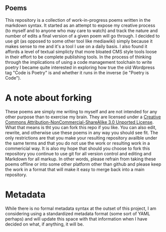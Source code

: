 ## Poems

This repository is a collection of work-in-progress poems written in the markdown syntax. It started as an attempt to expose my creative process (to myself and to anyone who may care to watch) and track the nature and number of edits a final version of a given poem will go through. I decided to use git (as opposed to some other tool like mediawiki) simply because it makes sense to me and it's a tool I use on a daily basis. I also found it affords a level of textual simplicty that more bloated CMS style tools loose in their effort to be complete publishing tools. In the process of thinking through the implications of using a code management toolchain to write poetry I became quite interested in exploring how true the old Wordpress tag "Code is Poetry" is and whether it runs in the inverse (ie "Poetry is Code").

# A note about forking
These poems are simply me writing to myself and are not intended for any other purpose than to exercise my brain. They are licensed under a [Creative Commons Attribution-NonCommercial-ShareAlike 3.0 Unported License](http://creativecommons.org/licenses/by-nc-sa/3.0/deed.en_US). What that means is tht you can fork this repo if you like. You can also edit, rewrite, and otherwise use these poems in any way you should see fit. The only restrictions are that you make your resulting repository availble under the same terms and that you do not use the work or resulting work in a commericial way. It is also my hope that should you choose to fork this repository you continue to use git for all version control and editing and Markdown for all markup. In other words, please refrain from taking these poems offline or into some other platform other than github and please keep the work in a format that will make it easy to merge back into a main repository.

# Metadata
While there is no formal metadata syntax at the outset of this project, I am considering using a standardized metadata format (some sort of YAML perhaps) and will update this space with that information when I have decided on what, if anything, it will be.

